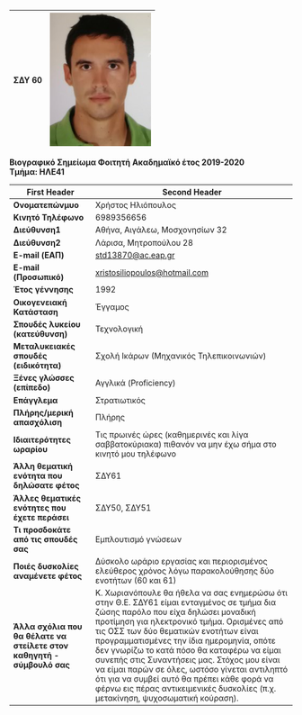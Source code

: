 **ΣΔΥ 60** | ![GitHub Logo](/resume/foto.png) 
------------ | -------------
**Βιογραφικό Σημείωμα Φοιτητή** 
**Ακαδημαϊκό έτος 2019-2020**  
**Τμήμα: ΗΛΕ41** 

First Header| Second Header
------------ | -------------
**Ονοματεπώνμυο** | Χρήστος Ηλιόπουλος
**Κινητό Τηλέφωνο** | 6989356656
**Διεύθυνση1** | Αθήνα, Αιγάλεω, Μοσχονησίων 32
**Διεύθυνση2** | Λάρισα, Μητροπούλου 28
**E-mail (ΕΑΠ)** | std13870@ac.eap.gr
**E-mail (Προσωπικό)** | xristosiliopoulos@hotmail.com
**Έτος γέννησης** | 1992
**Οικογενειακή Κατάσταση** | Έγγαμος
**Σπουδές λυκείου (κατεύθυνση)** | Τεχνολογική
**Μεταλυκειακές σπουδές (ειδικότητα)** | Σχολή Ικάρων (Μηχανικός Τηλεπικοινωνιών) 
**Ξένες γλώσσες (επίπεδο)** | Αγγλικά (Proficiency)
**Επάγγλεμα** | Στρατιωτικός
**Πλήρης/μερική απασχόλιση** | Πλήρης
**Ιδιαιτερότητες ωραρίου** | Τις πρωινές ώρες (καθημερινές και λίγα σαββατοκύριακα) πιθανόν να μην έχω σήμα στο κινητό μου τηλέφωνο
**Άλλη θεματική ενότητα που δηλώσατε φέτος** | ΣΔΥ61
**Άλλες θεματικές ενότητες που έχετε περάσει** | ΣΔΥ50, ΣΔΥ51
**Τι προσδοκάτε από τις σπουδές σας** | Εμπλουτισμό γνώσεων
**Ποιές δυσκολίες αναμένετε φέτος** | Δύσκολο ωράριο εργασίας και περιορισμένος ελεύθερος χρόνος λόγω παρακολούθησης δύο ενοτήτων (60 και 61)
**Άλλα σχόλια που θα θέλατε να στείλετε στον καθηγητή - σύμβουλό σας** | Κ. Χωριανόπουλε θα ήθελα να σας ενημερώσω ότι στην Θ.Ε. ΣΔΥ61 είμαι ενταγμένος σε τμήμα δια ζώσης παρόλο που είχα δηλώσει μοναδική προτίμηση για ηλεκτρονικό τμήμα. Ορισμένες από τις ΟΣΣ των δύο θεματικών ενοτήτων είναι προγραμματισμένες την ίδια ημερομηνία, οπότε δεν γνωρίζω το κατά πόσο θα καταφέρω να είμαι συνεπής στις Συναντήσεις μας. Στόχος μου είναι να είμαι παρών σε όλες, ωστόσο γίνεται αντιληπτό ότι για να συμβεί αυτό θα πρέπει κάθε φορά να φέρνω εις πέρας αντικειμενικές δυσκολίες (π.χ. μετακίνηση, ψυχοσωματική κούραση).

